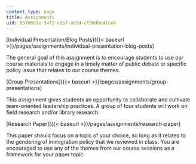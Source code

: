 ```yaml
---
content_type: page
title: Assignments
uid: 95f06dde-34f2-cdb7-ab5d-cf58dbe41ce4
---
```


[Individual Presentation/Blog Posts]({{< baseurl >}}/pages/assignments/individual-presentation-blog-posts)

The general goal of this assignment is to encourage students to use our course materials to engage in a timely matter of public debate or specific policy issue that relates to our course themes. 

[Group Presentations]({{< baseurl >}}/pages/assignments/group-presentations)

This assignment gives students an opportunity to collaborate and cultivate team-oriented leadership practices. A group of four students will work on field research and/or library research.

[Research Paper]({{< baseurl >}}/pages/assignments/research-paper) 

This paper should focus on a topic of your choice, so long as it relates to the gendering of immigration policy that we reviewed in class. You are encouraged to use any of the themes from our course sessions as a framework for your paper topic.